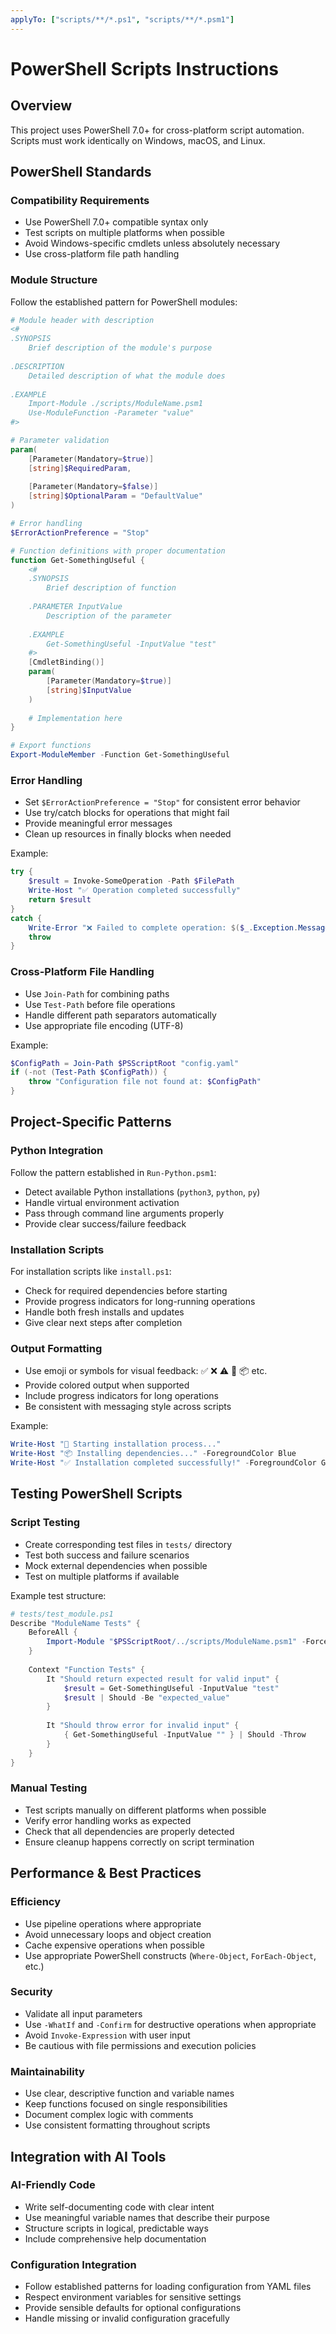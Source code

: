 ```yaml
---
applyTo: ["scripts/**/*.ps1", "scripts/**/*.psm1"]
---
```


# PowerShell Scripts Instructions

## Overview
This project uses PowerShell 7.0+ for cross-platform script automation. Scripts must work identically on Windows, macOS, and Linux.

## PowerShell Standards

### Compatibility Requirements
- Use PowerShell 7.0+ compatible syntax only
- Test scripts on multiple platforms when possible
- Avoid Windows-specific cmdlets unless absolutely necessary
- Use cross-platform file path handling

### Module Structure
Follow the established pattern for PowerShell modules:

```powershell
# Module header with description
<#
.SYNOPSIS
    Brief description of the module's purpose
    
.DESCRIPTION
    Detailed description of what the module does
    
.EXAMPLE
    Import-Module ./scripts/ModuleName.psm1
    Use-ModuleFunction -Parameter "value"
#>

# Parameter validation
param(
    [Parameter(Mandatory=$true)]
    [string]$RequiredParam,
    
    [Parameter(Mandatory=$false)]
    [string]$OptionalParam = "DefaultValue"
)

# Error handling
$ErrorActionPreference = "Stop"

# Function definitions with proper documentation
function Get-SomethingUseful {
    <#
    .SYNOPSIS
        Brief description of function
        
    .PARAMETER InputValue
        Description of the parameter
        
    .EXAMPLE
        Get-SomethingUseful -InputValue "test"
    #>
    [CmdletBinding()]
    param(
        [Parameter(Mandatory=$true)]
        [string]$InputValue
    )
    
    # Implementation here
}

# Export functions
Export-ModuleMember -Function Get-SomethingUseful
```

### Error Handling
- Set `$ErrorActionPreference = "Stop"` for consistent error behavior
- Use try/catch blocks for operations that might fail
- Provide meaningful error messages
- Clean up resources in finally blocks when needed

Example:
```powershell
try {
    $result = Invoke-SomeOperation -Path $FilePath
    Write-Host "✅ Operation completed successfully"
    return $result
}
catch {
    Write-Error "❌ Failed to complete operation: $($_.Exception.Message)"
    throw
}
```

### Cross-Platform File Handling
- Use `Join-Path` for combining paths
- Use `Test-Path` before file operations
- Handle different path separators automatically
- Use appropriate file encoding (UTF-8)

Example:
```powershell
$ConfigPath = Join-Path $PSScriptRoot "config.yaml"
if (-not (Test-Path $ConfigPath)) {
    throw "Configuration file not found at: $ConfigPath"
}
```

## Project-Specific Patterns

### Python Integration
Follow the pattern established in `Run-Python.psm1`:
- Detect available Python installations (`python3`, `python`, `py`)
- Handle virtual environment activation
- Pass through command line arguments properly
- Provide clear success/failure feedback

### Installation Scripts
For installation scripts like `install.ps1`:
- Check for required dependencies before starting
- Provide progress indicators for long-running operations
- Handle both fresh installs and updates
- Give clear next steps after completion

### Output Formatting
- Use emoji or symbols for visual feedback: ✅ ❌ ⚠️ 🚀 📦 etc.
- Provide colored output when supported
- Include progress indicators for long operations
- Be consistent with messaging style across scripts

Example:
```powershell
Write-Host "🚀 Starting installation process..."
Write-Host "📦 Installing dependencies..." -ForegroundColor Blue
Write-Host "✅ Installation completed successfully!" -ForegroundColor Green
```

## Testing PowerShell Scripts

### Script Testing
- Create corresponding test files in `tests/` directory
- Test both success and failure scenarios
- Mock external dependencies when possible
- Test on multiple platforms if available

Example test structure:
```powershell
# tests/test_module.ps1
Describe "ModuleName Tests" {
    BeforeAll {
        Import-Module "$PSScriptRoot/../scripts/ModuleName.psm1" -Force
    }
    
    Context "Function Tests" {
        It "Should return expected result for valid input" {
            $result = Get-SomethingUseful -InputValue "test"
            $result | Should -Be "expected_value"
        }
        
        It "Should throw error for invalid input" {
            { Get-SomethingUseful -InputValue "" } | Should -Throw
        }
    }
}
```

### Manual Testing
- Test scripts manually on different platforms when possible
- Verify error handling works as expected
- Check that all dependencies are properly detected
- Ensure cleanup happens correctly on script termination

## Performance & Best Practices

### Efficiency
- Use pipeline operations where appropriate
- Avoid unnecessary loops and object creation
- Cache expensive operations when possible
- Use appropriate PowerShell constructs (`Where-Object`, `ForEach-Object`, etc.)

### Security
- Validate all input parameters
- Use `-WhatIf` and `-Confirm` for destructive operations when appropriate
- Avoid `Invoke-Expression` with user input
- Be cautious with file permissions and execution policies

### Maintainability
- Use clear, descriptive function and variable names
- Keep functions focused on single responsibilities
- Document complex logic with comments
- Use consistent formatting throughout scripts

## Integration with AI Tools

### AI-Friendly Code
- Write self-documenting code with clear intent
- Use meaningful variable names that describe their purpose
- Structure scripts in logical, predictable ways
- Include comprehensive help documentation

### Configuration Integration
- Follow established patterns for loading configuration from YAML files
- Respect environment variables for sensitive settings
- Provide sensible defaults for optional configurations
- Handle missing or invalid configuration gracefully